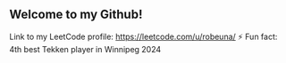 ## Welcome to my Github!

Link to my LeetCode profile: https://leetcode.com/u/robeuna/
⚡ Fun fact: 4th best Tekken player in Winnipeg 2024
<!--
**Robeuna/Robeuna** is a ✨ _special_ ✨ repository because its `README.md` (this file) appears on your GitHub profile.

Here are some ideas to get you started:

- 🔭 I’m currently working on ...
- 🌱 I’m currently learning ...
- 👯 I’m looking to collaborate on ...
- 🤔 I’m looking for help with ...
- 💬 Ask me about ...
- 📫 How to reach me: ...
- 😄 Pronouns: ...
- ⚡ Fun fact: ...
-->
